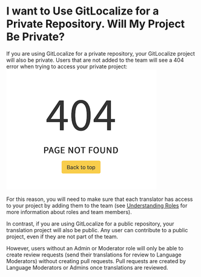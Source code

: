 # I want to Use GitLocalize for a Private Repository. Will My Project Be Private?

If you are using GitLocalize for a private repository, your GitLocalize project will also be private.
Users that are not added to the team will see a 404 error when trying to access your private project:
![404](/assets/img/private_project_visibility/404.png)

For this reason, you will need to make sure that each translator has access to your project by adding them to the team (see [Understanding Roles](/understanding_roles.html) for more information about roles and team members).

In contrast, if you are using GitLocalize for a public repository, your translation project will also be public. Any user can contribute to a public project, even if they are not part of the team.

However, users without an Admin or Moderator role will only be able to create review requests (send their translations for review to Language Moderators) without creating pull requests. Pull requests are created by Language Moderators or Admins once translations are reviewed.
